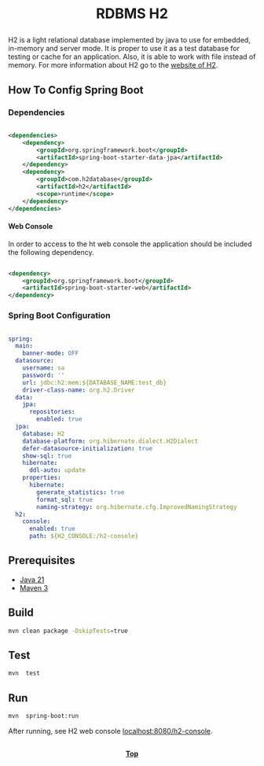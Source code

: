 # <p align="center">RDBMS H2</p>

<p align="justify">

H2 is a light relational database implemented by java to use for embedded, in-memory and server mode. It is proper to
use it as a test database for testing or cache for an application. Also, it is able to work with file instead of memory.
For more information about H2 go to the [website of H2](https://www.h2database.com/html/main.html).

</p>

## How To Config Spring Boot

### Dependencies

```xml

<dependencies>
    <dependency>
        <groupId>org.springframework.boot</groupId>
        <artifactId>spring-boot-starter-data-jpa</artifactId>
    </dependency>
    <dependency>
        <groupId>com.h2database</groupId>
        <artifactId>h2</artifactId>
        <scope>runtime</scope>
    </dependency>
</dependencies>
```

#### Web Console

In order to access to the ht web console the application should be included the following dependency.

```xml

<dependency>
    <groupId>org.springframework.boot</groupId>
    <artifactId>spring-boot-starter-web</artifactId>
</dependency>
```

### Spring Boot Configuration

```yaml

spring:
  main:
    banner-mode: OFF
  datasource:
    username: sa
    password: ''
    url: jdbc:h2:mem:${DATABASE_NAME:test_db}
    driver-class-name: org.h2.Driver
  data:
    jpa:
      repositories:
        enabled: true
  jpa:
    database: H2
    database-platform: org.hibernate.dialect.H2Dialect
    defer-datasource-initialization: true
    show-sql: true
    hibernate:
      ddl-auto: update
    properties:
      hibernate:
        generate_statistics: true
        format_sql: true
        naming-strategy: org.hibernate.cfg.ImprovedNamingStrategy
  h2:
    console:
      enabled: true
      path: ${H2_CONSOLE:/h2-console}
```

## Prerequisites

* [Java 21](https://www.oracle.com/de/java/technologies/downloads/)
* [Maven 3](https://maven.apache.org/index.html)

## Build

```bash
mvn clean package -DskipTests=true
```

## Test

```bash
mvn  test
```

## Run

```bash
mvn  spring-boot:run
```

After running, see H2 web console [localhost:8080/h2-console](localhost:8080/h2-console).

##

**<p align="center"> [Top](#rdbms-h2) </p>**